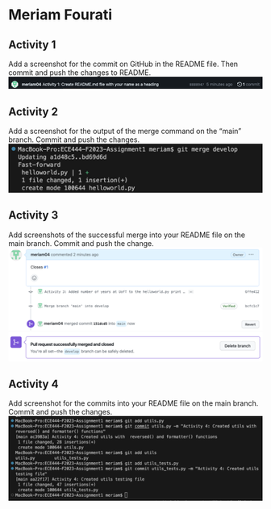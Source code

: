 # Meriam Fourati

## Activity 1
Add a screenshot for the commit on GitHub in the README file. Then commit and push
the changes to README.
![](images/activity1.png)

## Activity 2
Add a screenshot for the output of the merge command on the “main” branch. Commit
and push the changes.
![](images/activity2_output.png)

## Activity 3
Add screenshots of the successful merge into your README file on the main branch.
Commit and push the change.
![](images/activity3_1.png)
![](images/activity3_2.png)

## Activity 4
Add screenshot for the commits into your README file on the main branch. Commit
and push the changes.
![](images/activity4.png)